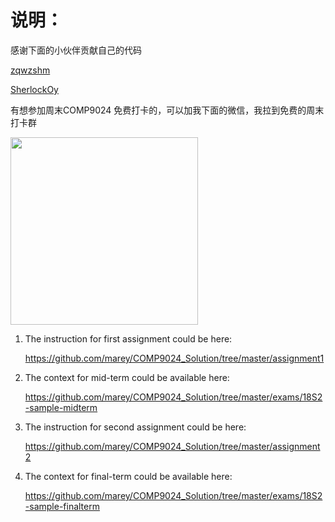 # 说明：

感谢下面的小伙伴贡献自己的代码 

<a href='https://github.com/zqwzshm'>zqwzshm</a>

<a href='https://github.com/SherlockOy'>SherlockOy</a>

有想参加周末COMP9024 免费打卡的，可以加我下面的微信，我拉到免费的周末打卡群

<img src="https://github.com/marey/COMP9024_TEST/blob/master/my_wechat.jpg" height="300" with="300" />


1. The instruction for first assignment could be here:
	
	https://github.com/marey/COMP9024_Solution/tree/master/assignment1
	
2. The context for mid-term could be available here:

	https://github.com/marey/COMP9024_Solution/tree/master/exams/18S2-sample-midterm

3. The instruction for second assignment could be here:
	
	https://github.com/marey/COMP9024_Solution/tree/master/assignment2
	
4. The context for final-term could be available here:

	https://github.com/marey/COMP9024_Solution/tree/master/exams/18S2-sample-finalterm




